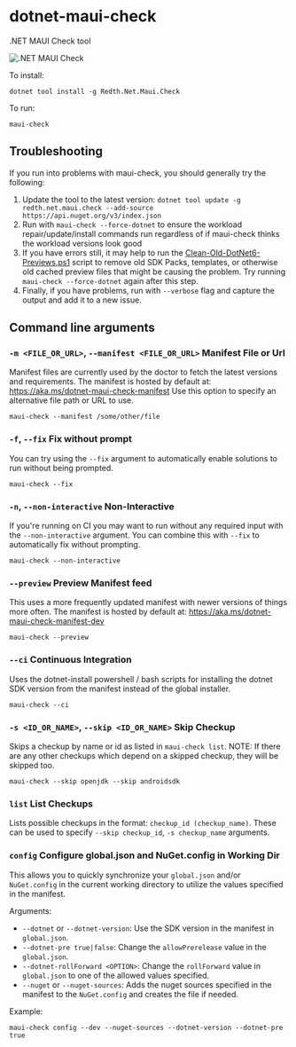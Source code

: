 
# dotnet-maui-check
.NET MAUI Check tool

![.NET MAUI Check](https://user-images.githubusercontent.com/271950/112761851-29f53180-8fcb-11eb-92be-c843c794b2af.gif)

To install:
```
dotnet tool install -g Redth.Net.Maui.Check
```

To run:
```
maui-check
```

## Troubleshooting

If you run into problems with maui-check, you should generally try the following:

1. Update the tool to the latest version: `dotnet tool update -g redth.net.maui.check --add-source https://api.nuget.org/v3/index.json`
2. Run with `maui-check --force-dotnet` to ensure the workload repair/update/install commands run regardless of if maui-check thinks the workload versions look good
3. If you have errors still, it may help to run the [Clean-Old-DotNet6-Previews.ps1](https://github.com/Redth/dotnet-maui-check/blob/main/Clean-Old-DotNet6-Previews.ps1) script to remove old SDK Packs, templates, or otherwise old cached preview files that might be causing the problem.  Try running `maui-check --force-dotnet` again after this step.
4. Finally, if you have problems, run with `--verbose` flag and capture the output and add it to a new issue.

## Command line arguments

### `-m <FILE_OR_URL>`, `--manifest <FILE_OR_URL>` Manifest File or Url

Manifest files are currently used by the doctor to fetch the latest versions and requirements.
The manifest is hosted by default at: https://aka.ms/dotnet-maui-check-manifest
Use this option to specify an alternative file path or URL to use.

```
maui-check --manifest /some/other/file
```

### `-f`, `--fix` Fix without prompt

You can try using the `--fix` argument to automatically enable solutions to run without being prompted.

```
maui-check --fix
```

### `-n`, `--non-interactive` Non-Interactive

If you're running on CI you may want to run without any required input with the `--non-interactive` argument.  You can combine this with `--fix` to automatically fix without prompting.

```
maui-check --non-interactive
```

### `--preview` Preview Manifest feed

This uses a more frequently updated manifest with newer versions of things more often.
The manifest is hosted by default at: https://aka.ms/dotnet-maui-check-manifest-dev

```
maui-check --preview
```

### `--ci` Continuous Integration

Uses the dotnet-install powershell / bash scripts for installing the dotnet SDK version from the manifest instead of the global installer.

```
maui-check --ci
```


### `-s <ID_OR_NAME>`, `--skip <ID_OR_NAME>` Skip Checkup

Skips a checkup by name or id as listed in `maui-check list`.
NOTE: If there are any other checkups which depend on a skipped checkup, they will be skipped too. 

```
maui-check --skip openjdk --skip androidsdk
```

### `list` List Checkups

Lists possible checkups in the format: `checkup_id (checkup_name)`.
These can be used to specify `--skip checkup_id`, `-s checkup_name` arguments.


### `config` Configure global.json and NuGet.config in Working Dir

This allows you to quickly synchronize your `global.json` and/or `NuGet.config` in the current working directory to utilize the values specified in the manifest.

Arguments:
 - `--dotnet` or `--dotnet-version`: Use the SDK version in the manifest in `global.json`.
 - `--dotnet-pre true|false`: Change the `allowPrerelease` value in the `global.json`.
 - `--dotnet-rollForward <OPTION>`: Change the `rollForward` value in `global.json` to one of the allowed values specified.
 - `--nuget` or `--nuget-sources`: Adds the nuget sources specified in the manifest to the `NuGet.config` and creates the file if needed.

Example:

`maui-check config --dev --nuget-sources --dotnet-version --dotnet-pre true`

